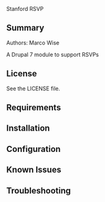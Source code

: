 Stanford RSVP

## Summary

Authors: Marco Wise

A Drupal 7 module to support RSVPs

## License

See the LICENSE file.

## Requirements

## Installation

## Configuration

## Known Issues

## Troubleshooting
